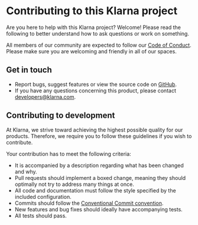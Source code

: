 # Contributing to this Klarna project

Are you here to help with this Klarna project? Welcome! Please read the following to better understand how to ask questions or work on something.

All members of our community are expected to follow our [Code of Conduct](https://github.com/klarna-incubator/.github/blob/main/CODE_OF_CONDUCT.md). Please make sure you are welcoming and friendly in all of our spaces.

## Get in touch

- Report bugs, suggest features or view the source code on [GitHub](https://github.com/klarna-incubator/gram).
- If you have any questions concerning this product, please contact developers@klarna.com.

## Contributing to development

At Klarna, we strive toward achieving the highest possible quality for our
products. Therefore, we require you to follow these guidelines if you wish
to contribute.

Your contribution has to meet the following criteria:

- It is accompanied by a description regarding what has been changed and why.
- Pull requests should implement a boxed change, meaning they should optimally not try to address many things at once.
- All code and documentation must follow the style specified by
  the included configuration.
- Commits should follow the [Conventional Commit convention](https://www.conventionalcommits.org/en/v1.0.0/).
- New features and bug fixes should ideally have accompanying tests.
- All tests should pass.
